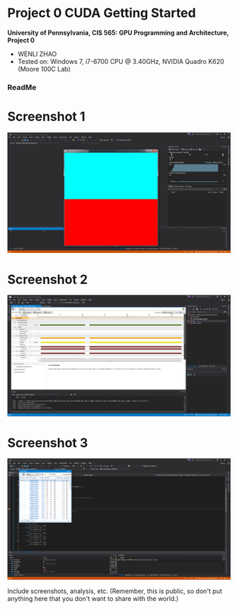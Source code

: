 Project 0 CUDA Getting Started
====================

**University of Pennsylvania, CIS 565: GPU Programming and Architecture, Project 0**

* WENLI ZHAO
* Tested on: Windows 7, i7-6700 CPU @ 3.40GHz, NVIDIA Quadro K620 (Moore 100C Lab)

### ReadMe

# Screenshot 1
![](images/CIS565Project0_Screenshot1.png)

# Screenshot 2
![](images/CIS565Project0_ReportTimeline.png)

# Screenshot 3
![](images/CIS565Project0_AutosWindow.png)

Include screenshots, analysis, etc. (Remember, this is public, so don't put
anything here that you don't want to share with the world.)

